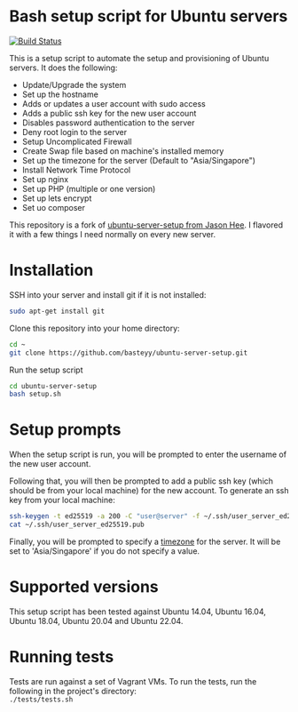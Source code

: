 # Bash setup script for Ubuntu servers
[![Build Status](https://travis-ci.org/jasonheecs/ubuntu-server-setup.svg?branch=master)](https://travis-ci.org/jasonheecs/ubuntu-server-setup)

This is a setup script to automate the setup and provisioning of Ubuntu servers. It does the following:
* Update/Upgrade the system
* Set up the hostname
* Adds or updates a user account with sudo access
* Adds a public ssh key for the new user account
* Disables password authentication to the server
* Deny root login to the server
* Setup Uncomplicated Firewall
* Create Swap file based on machine's installed memory
* Set up the timezone for the server (Default to "Asia/Singapore")
* Install Network Time Protocol
* Set up nginx
* Set up PHP (multiple or one version)
* Set up lets encrypt
* Set uo composer

This repository is a fork of [ubuntu-server-setup from Jason Hee](https://github.com/jasonheecs/ubuntu-server-setup). I flavored it with a few things I need normally on every 
new server. 

# Installation
SSH into your server and install git if it is not installed:
```bash
sudo apt-get install git
```

Clone this repository into your home directory:
```bash
cd ~
git clone https://github.com/basteyy/ubuntu-server-setup.git
```

Run the setup script
```bash
cd ubuntu-server-setup
bash setup.sh
```

# Setup prompts
When the setup script is run, you will be prompted to enter the username of the new user account. 

Following that, you will then be prompted to add a public ssh key (which should be from your local machine) for the new account. To generate an ssh key from your local machine:
```bash
ssh-keygen -t ed25519 -a 200 -C "user@server" -f ~/.ssh/user_server_ed25519
cat ~/.ssh/user_server_ed25519.pub
```

Finally, you will be prompted to specify a [timezone](https://en.wikipedia.org/wiki/List_of_tz_database_time_zones) for the server. It will be set to 'Asia/Singapore' if you do not specify a value.

# Supported versions
This setup script has been tested against Ubuntu 14.04, Ubuntu 16.04, Ubuntu 18.04, Ubuntu 20.04 and Ubuntu 22.04.

# Running tests
Tests are run against a set of Vagrant VMs. To run the tests, run the following in the project's directory:  
`./tests/tests.sh`
